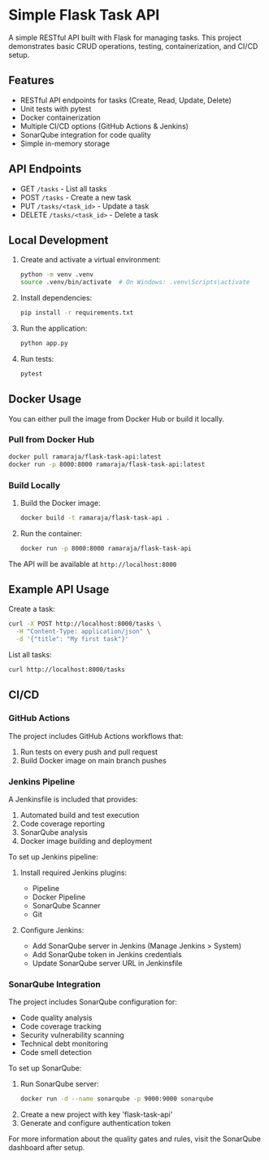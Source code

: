 # Simple Flask Task API

A simple RESTful API built with Flask for managing tasks. This project demonstrates basic CRUD operations, testing, containerization, and CI/CD setup.

## Features

- RESTful API endpoints for tasks (Create, Read, Update, Delete)
- Unit tests with pytest
- Docker containerization
- Multiple CI/CD options (GitHub Actions & Jenkins)
- SonarQube integration for code quality
- Simple in-memory storage

## API Endpoints

- GET `/tasks` - List all tasks
- POST `/tasks` - Create a new task
- PUT `/tasks/<task_id>` - Update a task
- DELETE `/tasks/<task_id>` - Delete a task

## Local Development

1. Create and activate a virtual environment:
   ```bash
   python -m venv .venv
   source .venv/bin/activate  # On Windows: .venv\Scripts\activate
   ```

2. Install dependencies:
   ```bash
   pip install -r requirements.txt
   ```

3. Run the application:
   ```bash
   python app.py
   ```

4. Run tests:
   ```bash
   pytest
   ```

## Docker Usage

You can either pull the image from Docker Hub or build it locally.

### Pull from Docker Hub
```bash
docker pull ramaraja/flask-task-api:latest
docker run -p 8000:8000 ramaraja/flask-task-api:latest
```

### Build Locally
1. Build the Docker image:
   ```bash
   docker build -t ramaraja/flask-task-api .
   ```

2. Run the container:
   ```bash
   docker run -p 8000:8000 ramaraja/flask-task-api
   ```

The API will be available at `http://localhost:8000`

## Example API Usage

Create a task:
```bash
curl -X POST http://localhost:8000/tasks \
  -H "Content-Type: application/json" \
  -d '{"title": "My first task"}'
```

List all tasks:
```bash
curl http://localhost:8000/tasks
```

## CI/CD

### GitHub Actions
The project includes GitHub Actions workflows that:
1. Run tests on every push and pull request
2. Build Docker image on main branch pushes

### Jenkins Pipeline
A Jenkinsfile is included that provides:
1. Automated build and test execution
2. Code coverage reporting
3. SonarQube analysis
4. Docker image building and deployment

To set up Jenkins pipeline:
1. Install required Jenkins plugins:
   - Pipeline
   - Docker Pipeline
   - SonarQube Scanner
   - Git

2. Configure Jenkins:
   - Add SonarQube server in Jenkins (Manage Jenkins > System)
   - Add SonarQube token in Jenkins credentials
   - Update SonarQube server URL in Jenkinsfile

### SonarQube Integration
The project includes SonarQube configuration for:
- Code quality analysis
- Code coverage tracking
- Security vulnerability scanning
- Technical debt monitoring
- Code smell detection

To set up SonarQube:
1. Run SonarQube server:
   ```bash
   docker run -d --name sonarqube -p 9000:9000 sonarqube
   ```
2. Create a new project with key 'flask-task-api'
3. Generate and configure authentication token

For more information about the quality gates and rules, visit the SonarQube dashboard after setup.
